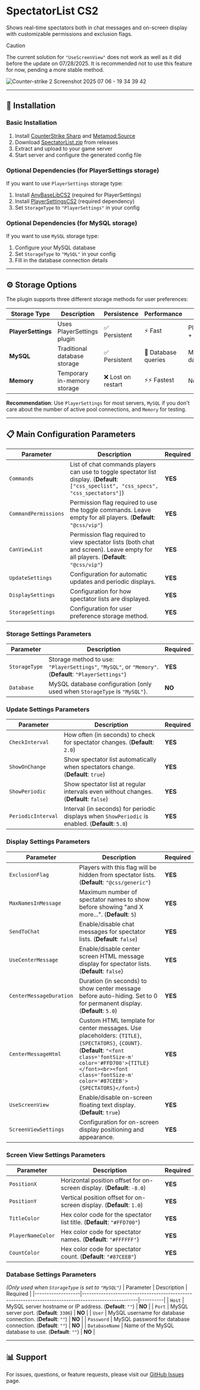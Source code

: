 # SpectatorList CS2
Shows real-time spectators both in chat messages and on-screen display with customizable permissions and exclusion flags.

> [!CAUTION]
> The current solution for `"UseScreenView"` does not work as well as it did before the update on 07/28/2025. It is recommended not to use this feature for now, pending a more stable method.

![Counter-strike 2 Screenshot 2025 07 06 - 19 34 39 42](https://github.com/user-attachments/assets/d8a908ea-7baa-4609-bdee-29545edd693e)

---

## 🚀 Installation

### Basic Installation
1. Install [CounterStrike Sharp](https://github.com/roflmuffin/CounterStrikeSharp) and [Metamod:Source](https://www.sourcemm.net/downloads.php/?branch=master)
2. Download [SpectatorList.zip](https://github.com/wiruwiru/SpectatorList-CS2/releases/latest) from releases
3. Extract and upload to your game server
4. Start server and configure the generated config file

### Optional Dependencies (for PlayerSettings storage)
If you want to use `PlayerSettings` storage type:
1. Install [AnyBaseLibCS2](https://github.com/NickFox007/AnyBaseLibCS2/releases/latest) (required for PlayerSettings)
2. Install [PlayerSettingsCS2](https://github.com/NickFox007/PlayerSettingsCS2/releases/latest) (required dependency)
3. Set `StorageType` to `"PlayerSettings"` in your config

### Optional Dependencies (for MySQL storage)
If you want to use `MySQL` storage type:
1. Configure your MySQL database
2. Set `StorageType` to `"MySQL"` in your config
3. Fill in the database connection details

---

## ⚙️ Storage Options

The plugin supports three different storage methods for user preferences:

| Storage Type | Description | Persistence | Performance | Dependencies |
|--------------|-------------|-------------|-------------|--------------|
| **PlayerSettings** | Uses PlayerSettings plugin | ✅ Persistent | ⚡ Fast | PlayerSettingsCS2 + AnyBaseLibCS2 |
| **MySQL** | Traditional database storage | ✅ Persistent | 🔄 Database queries | MySQL/MariaDB database |
| **Memory** | Temporary in-memory storage | ❌ Lost on restart | ⚡⚡ Fastest | None |

**Recommendation**: Use `PlayerSettings` for most servers, `MySQL` if you don't care about the number of active pool connections, and `Memory` for testing.

---

## 📋 Main Configuration Parameters
| Parameter            | Description                                                                                       | Required |
|----------------------|---------------------------------------------------------------------------------------------------|----------|
| `Commands`           | List of chat commands players can use to toggle spectator list display. (**Default**: `["css_speclist", "css_specs", "css_spectators"]`) | **YES**  |
| `CommandPermissions` | Permission flag required to use the toggle commands. Leave empty for all players. (**Default**: `"@css/vip"`) | **YES**  |
| `CanViewList`        | Permission flag required to view spectator lists (both chat and screen). Leave empty for all players. (**Default**: `"@css/vip"`) | **YES**  |
| `UpdateSettings`     | Configuration for automatic updates and periodic displays. | **YES**  |
| `DisplaySettings`    | Configuration for how spectator lists are displayed. | **YES**  |
| `StorageSettings`    | Configuration for user preference storage method. | **YES**  |

### Storage Settings Parameters
| Parameter         | Description                                                                                         | Required |
|-------------------|-----------------------------------------------------------------------------------------------------|----------|
| `StorageType`     | Storage method to use: `"PlayerSettings"`, `"MySQL"`, or `"Memory"`. (**Default**: `"PlayerSettings"`) | **YES**  |
| `Database`        | MySQL database configuration (only used when `StorageType` is `"MySQL"`). | **NO**   |

### Update Settings Parameters
| Parameter         | Description                                                                                         | Required |
|-------------------|-----------------------------------------------------------------------------------------------------|----------|
| `CheckInterval`   | How often (in seconds) to check for spectator changes. (**Default**: `2.0`) | **YES**  |
| `ShowOnChange`    | Show spectator list automatically when spectators change. (**Default**: `true`) | **YES**  |
| `ShowPeriodic`    | Show spectator list at regular intervals even without changes. (**Default**: `false`) | **YES**  |
| `PeriodicInterval` | Interval (in seconds) for periodic displays when `ShowPeriodic` is enabled. (**Default**: `5.0`) | **YES**  |

### Display Settings Parameters
| Parameter         | Description                                                                                         | Required |
|-------------------|-----------------------------------------------------------------------------------------------------|----------|
| `ExclusionFlag`   | Players with this flag will be hidden from spectator lists. (**Default**: `"@css/generic"`) | **YES**  |
| `MaxNamesInMessage` | Maximum number of spectator names to show before showing "and X more...". (**Default**: `5`) | **YES**  |
| `SendToChat`      | Enable/disable chat messages for spectator lists. (**Default**: `false`) | **YES**  |
| `UseCenterMessage` | Enable/disable center screen HTML message display for spectator lists. (**Default**: `false`) | **YES**  |
| `CenterMessageDuration` | Duration (in seconds) to show center message before auto-hiding. Set to 0 for permanent display. (**Default**: `5.0`) | **YES**  |
| `CenterMessageHtml` | Custom HTML template for center messages. Use placeholders: `{TITLE}`, `{SPECTATORS}`, `{COUNT}`. (**Default**: `"<font class='fontSize-m' color='#FFD700'>{TITLE}</font><br><font class='fontSize-m' color='#87CEEB'>{SPECTATORS}</font>`) | **YES**  |
| `UseScreenView`   | Enable/disable on-screen floating text display. (**Default**: `true`) | **YES**  |
| `ScreenViewSettings` | Configuration for on-screen display positioning and appearance. | **YES**  |

### Screen View Settings Parameters
| Parameter         | Description                                                                                         | Required |
|-------------------|-----------------------------------------------------------------------------------------------------|----------|
| `PositionX`       | Horizontal position offset for on-screen display. (**Default**: `-8.0`) | **YES**  |
| `PositionY`       | Vertical position offset for on-screen display. (**Default**: `1.0`) | **YES**  |
| `TitleColor`      | Hex color code for the spectator list title. (**Default**: `"#FFD700"`) | **YES**  |
| `PlayerNameColor` | Hex color code for spectator names. (**Default**: `"#FFFFFF"`) | **YES**  |
| `CountColor`      | Hex color code for spectator count. (**Default**: `"#87CEEB"`) | **YES**  |

### Database Settings Parameters
*(Only used when `StorageType` is set to `"MySQL"`)*
| Parameter         | Description                                                                                         | Required |
|-------------------|-----------------------------------------------------------------------------------------------------|----------|
| `Host`            | MySQL server hostname or IP address. (**Default**: `""`) | **NO**   |
| `Port`            | MySQL server port. (**Default**: `3306`) | **NO**   |
| `User`            | MySQL username for database connection. (**Default**: `""`) | **NO**   |
| `Password`        | MySQL password for database connection. (**Default**: `""`) | **NO**   |
| `DatabaseName`    | Name of the MySQL database to use. (**Default**: `""`) | **NO**   |

---

## 📊 Support

For issues, questions, or feature requests, please visit our [GitHub Issues](https://github.com/wiruwiru/SpectatorList-CS2/issues) page.
